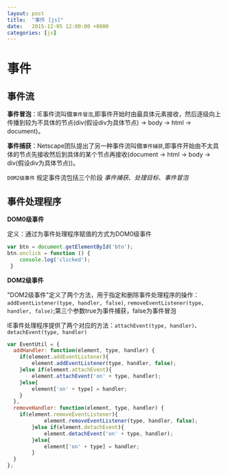 ```yaml
---
layout: post
title:  "事件 [js]"
date:   2015-12-05 12:00:00 +0800
categories: [js]
---
```



# 事件

## 事件流

**事件冒泡**：IE事件流叫做`事件冒泡`,即事件开始时由最具体元素接收，然后逐级向上传播到较为不具体的节点(div(假设div为具体节点) -> body -> html -> document)。

**事件捕获**：Netscape团队提出了另一种事件流叫做`事件捕获`,即事件开始由不太具体的节点先接收然后到具体的某个节点再接收(document -> html -> body -> div(假设div为具体节点))。

`DOM2级事件` 规定事件流包括三个阶段 *事件捕获*、*处理目标*、*事件冒泡*


## 事件处理程序

**DOM0级事件**

定义：通过为事件处理程序赋值的方式为DOM0级事件

```javascript
var btn = document.getElementById('btn');
btn.onclick = function () { 
    console.log('clicked');
 }
```


**DOM2级事件**

"DOM2级事件"定义了两个方法，用于指定和删除事件处理程序的操作：`addEventListener(type, handler, false)`, `removeEventListener(type, handler, false)`;第三个参数true为事件捕获，false为事件冒泡

IE事件处理程序提供了两个对应的方法：`attachEvent(type, handler)`、`detachEvent(type, handler)`

```javascript
var EventUtil = {
  addHandler: function(element, type, handler) {
    if(element.addEventListener){
        element.addEventListener(type, handler, false);
    }else if(element.attachEvent){
        element.attachEvent('on' + type, handler);
    }else{
        element['on' + type] = handler;
    }
  },
  removeHandler: function(element, type, handler) {
    if(element.removeEventListener){
            element.removeEventListener(type, handler, false);
        }else if(element.detachEvent){
            element.detachEvent('on' + type, handler);
        }else{
            element['on' + type] = handler;
        }
  }
};
```

